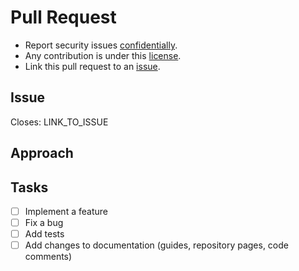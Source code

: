 # Pull Request

- Report security issues
  [confidentially](mailto:24502430+abubkr-hago@users.noreply.github.com).
- Any contribution is under this
  [license](https://github.com/abubkr-hago/star-wars-application/LICENSE).
- Link this pull request to an
  [issue](https://github.com/abubkr-hago/star-wars-application/issues?q=is%3Aissue).

<!-- Add the link to the issue that this PR closes. -->

## Issue

Closes: LINK_TO_ISSUE

<!-- Describe the changes in this PR. -->

## Approach

<!-- Edit or delete tasks that don't apply. -->

## Tasks

- [ ] Implement a feature
- [ ] Fix a bug
- [ ] Add tests
- [ ] Add changes to documentation (guides, repository pages, code comments)

